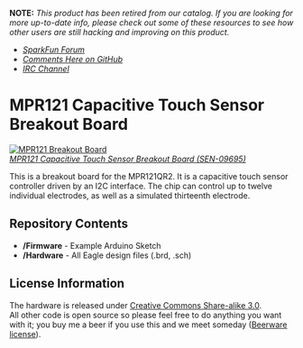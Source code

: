**NOTE:** *This product has been retired from our catalog. If you are looking for more up-to-date info, please check out some of these resources to see how other users are still hacking and improving on this product.*
* *[SparkFun Forum](https://forum.sparkfun.com/)*
* *[Comments Here on GitHub](https://github.com/sparkfun/MPR121_Capacitive_Touch_Breakout/issues)*
* *[IRC Channel](https://www.sparkfun.com/news/263)*

MPR121 Capacitive Touch Sensor Breakout Board
=============================================

[![MPR121 Breakout Board](https://dlnmh9ip6v2uc.cloudfront.net/images/products/9/6/9/5/09695-01_i_ma.jpg)  
*MPR121 Capacitive Touch Sensor Breakout Board (SEN-09695)*](https://www.sparkfun.com/products/9695)

This is a breakout  board for the MPR121QR2. It is a capacitive touch sensor controller driven by an I2C interface. The chip can control
up to twelve individual electrodes, as well as a simulated thirteenth electrode. 


Repository Contents
-------------------
* **/Firmware** - Example Arduino Sketch
* **/Hardware** - All Eagle design files (.brd, .sch)


License Information
-------------------
The hardware is released under [Creative Commons Share-alike 3.0](http://creativecommons.org/licenses/by-sa/3.0/).  
All other code is open source so please feel free to do anything you want with it; you buy me a beer if you use this and we meet someday ([Beerware license](http://en.wikipedia.org/wiki/Beerware)).
